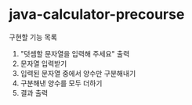 # java-calculator-precourse

구현할 기능 목록
1. "덧셈할 문자열을 입력해 주세요" 출력
2. 문자열 입력받기
3. 입력된 문자열 중에서 양수만 구분해내기
4. 구분해낸 양수를 모두 더하기
5. 결과 출력